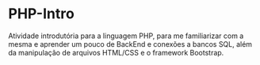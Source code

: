 # PHP-Intro

Atividade introdutória para a linguagem PHP, para me familiarizar com a mesma e aprender um pouco de BackEnd e conexões a bancos SQL, além da manipulação de arquivos HTML/CSS e o framework Bootstrap.
